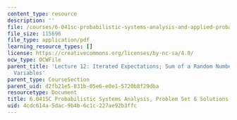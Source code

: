 ```yaml
---
content_type: resource
description: ''
file: /courses/6-041sc-probabilistic-systems-analysis-and-applied-probability-fall-2013/4cdc614a5dac9b4b6c1c227ae92b3ffc_MIT6_041SCF13_assn06_sol.pdf
file_size: 115696
file_type: application/pdf
learning_resource_types: []
license: https://creativecommons.org/licenses/by-nc-sa/4.0/
ocw_type: OCWFile
parent_title: 'Lecture 12: Iterated Expectations; Sum of a Random Number of Random
  Variables'
parent_type: CourseSection
parent_uid: d2fb21e5-831b-05e6-e0e1-5720b8f29dba
resourcetype: Document
title: 6.041SC Probabilistic Systems Analysis, Problem Set 6 Solutions
uid: 4cdc614a-5dac-9b4b-6c1c-227ae92b3ffc
---
```

